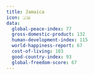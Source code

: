 ```yaml
---
title: Jamaica
icon: 🇯🇲
data:
  global-peace-index: 77
  gross-domestic-product: 132
  human-development-index: 115
  world-happiness-report: 67
  cost-of-living: 103
  good-country-index: 93
  global-freedom-score: 67
---
```


